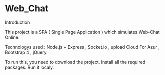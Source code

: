 # Web_Chat
Introduction

This project is a SPA ( Single Page Application ) which simulates Web-Chat Online.

Technologys used : Node.js + Express , Socket.io , upload Cloud For Azur , Bootstrap 4 , jQuery.

To run this, you need to download the project.
Install all the required packages.
Run it localy.


